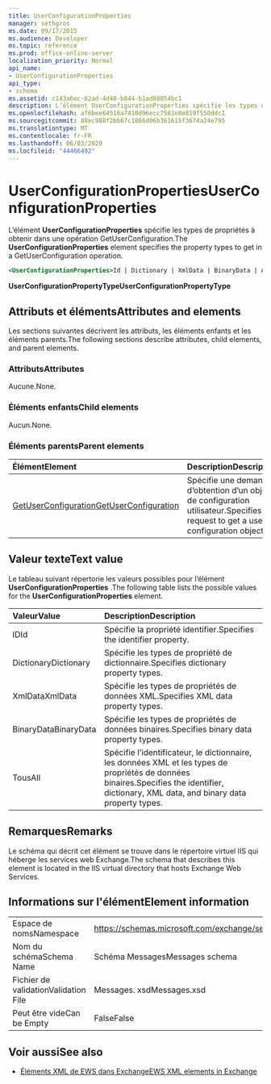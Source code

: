 ```yaml
---
title: UserConfigurationProperties
manager: sethgros
ms.date: 09/17/2015
ms.audience: Developer
ms.topic: reference
ms.prod: office-online-server
localization_priority: Normal
api_name:
- UserConfigurationProperties
api_type:
- schema
ms.assetid: c143a6ec-62ad-4d48-b844-b1ad88054bc1
description: L’élément UserConfigurationProperties spécifie les types de propriétés à obtenir dans une opération GetUserConfiguration.
ms.openlocfilehash: af6bee64516a7410d96ecc7581e8e819f550ddc1
ms.sourcegitcommit: 88ec988f2bb67c1866d06b361615f3674a24e795
ms.translationtype: MT
ms.contentlocale: fr-FR
ms.lasthandoff: 06/03/2020
ms.locfileid: "44466492"
---
```

# <a name="userconfigurationproperties"></a><span data-ttu-id="85268-103">UserConfigurationProperties</span><span class="sxs-lookup"><span data-stu-id="85268-103">UserConfigurationProperties</span></span>

<span data-ttu-id="85268-104">L’élément **UserConfigurationProperties** spécifie les types de propriétés à obtenir dans une opération GetUserConfiguration.</span><span class="sxs-lookup"><span data-stu-id="85268-104">The **UserConfigurationProperties** element specifies the property types to get in a GetUserConfiguration operation.</span></span> 
  
```xml
<UserConfigurationProperties>Id | Dictionary | XmlData | BinaryData | All</UserConfigurationProperties>
```

 <span data-ttu-id="85268-105">**UserConfigurationPropertyType**</span><span class="sxs-lookup"><span data-stu-id="85268-105">**UserConfigurationPropertyType**</span></span>
## <a name="attributes-and-elements"></a><span data-ttu-id="85268-106">Attributs et éléments</span><span class="sxs-lookup"><span data-stu-id="85268-106">Attributes and elements</span></span>

<span data-ttu-id="85268-107">Les sections suivantes décrivent les attributs, les éléments enfants et les éléments parents.</span><span class="sxs-lookup"><span data-stu-id="85268-107">The following sections describe attributes, child elements, and parent elements.</span></span>
  
### <a name="attributes"></a><span data-ttu-id="85268-108">Attributs</span><span class="sxs-lookup"><span data-stu-id="85268-108">Attributes</span></span>

<span data-ttu-id="85268-109">Aucune.</span><span class="sxs-lookup"><span data-stu-id="85268-109">None.</span></span>
  
### <a name="child-elements"></a><span data-ttu-id="85268-110">Éléments enfants</span><span class="sxs-lookup"><span data-stu-id="85268-110">Child elements</span></span>

<span data-ttu-id="85268-111">Aucun.</span><span class="sxs-lookup"><span data-stu-id="85268-111">None.</span></span>
  
### <a name="parent-elements"></a><span data-ttu-id="85268-112">Éléments parents</span><span class="sxs-lookup"><span data-stu-id="85268-112">Parent elements</span></span>

|<span data-ttu-id="85268-113">**Élément**</span><span class="sxs-lookup"><span data-stu-id="85268-113">**Element**</span></span>|<span data-ttu-id="85268-114">**Description**</span><span class="sxs-lookup"><span data-stu-id="85268-114">**Description**</span></span>|
|:-----|:-----|
|[<span data-ttu-id="85268-115">GetUserConfiguration</span><span class="sxs-lookup"><span data-stu-id="85268-115">GetUserConfiguration</span></span>](getuserconfiguration.md) <br/> |<span data-ttu-id="85268-116">Spécifie une demande d’obtention d’un objet de configuration utilisateur.</span><span class="sxs-lookup"><span data-stu-id="85268-116">Specifies a request to get a user configuration object.</span></span>  <br/> |
   
## <a name="text-value"></a><span data-ttu-id="85268-117">Valeur texte</span><span class="sxs-lookup"><span data-stu-id="85268-117">Text value</span></span>

<span data-ttu-id="85268-118">Le tableau suivant répertorie les valeurs possibles pour l’élément **UserConfigurationProperties** .</span><span class="sxs-lookup"><span data-stu-id="85268-118">The following table lists the possible values for the **UserConfigurationProperties** element.</span></span> 
  
|<span data-ttu-id="85268-119">**Valeur**</span><span class="sxs-lookup"><span data-stu-id="85268-119">**Value**</span></span>|<span data-ttu-id="85268-120">**Description**</span><span class="sxs-lookup"><span data-stu-id="85268-120">**Description**</span></span>|
|:-----|:-----|
|<span data-ttu-id="85268-121">ID</span><span class="sxs-lookup"><span data-stu-id="85268-121">Id</span></span>  <br/> |<span data-ttu-id="85268-122">Spécifie la propriété identifier.</span><span class="sxs-lookup"><span data-stu-id="85268-122">Specifies the identifier property.</span></span>  <br/> |
|<span data-ttu-id="85268-123">Dictionary</span><span class="sxs-lookup"><span data-stu-id="85268-123">Dictionary</span></span>  <br/> |<span data-ttu-id="85268-124">Spécifie les types de propriété de dictionnaire.</span><span class="sxs-lookup"><span data-stu-id="85268-124">Specifies dictionary property types.</span></span>  <br/> |
|<span data-ttu-id="85268-125">XmlData</span><span class="sxs-lookup"><span data-stu-id="85268-125">XmlData</span></span>  <br/> |<span data-ttu-id="85268-126">Spécifie les types de propriétés de données XML.</span><span class="sxs-lookup"><span data-stu-id="85268-126">Specifies XML data property types.</span></span>  <br/> |
|<span data-ttu-id="85268-127">BinaryData</span><span class="sxs-lookup"><span data-stu-id="85268-127">BinaryData</span></span>  <br/> |<span data-ttu-id="85268-128">Spécifie les types de propriétés de données binaires.</span><span class="sxs-lookup"><span data-stu-id="85268-128">Specifies binary data property types.</span></span>  <br/> |
|<span data-ttu-id="85268-129">Tous</span><span class="sxs-lookup"><span data-stu-id="85268-129">All</span></span>  <br/> |<span data-ttu-id="85268-130">Spécifie l’identificateur, le dictionnaire, les données XML et les types de propriétés de données binaires.</span><span class="sxs-lookup"><span data-stu-id="85268-130">Specifies the identifier, dictionary, XML data, and binary data property types.</span></span>  <br/> |
   
## <a name="remarks"></a><span data-ttu-id="85268-131">Remarques</span><span class="sxs-lookup"><span data-stu-id="85268-131">Remarks</span></span>

<span data-ttu-id="85268-132">Le schéma qui décrit cet élément se trouve dans le répertoire virtuel IIS qui héberge les services web Exchange.</span><span class="sxs-lookup"><span data-stu-id="85268-132">The schema that describes this element is located in the IIS virtual directory that hosts Exchange Web Services.</span></span>
  
## <a name="element-information"></a><span data-ttu-id="85268-133">Informations sur l'élément</span><span class="sxs-lookup"><span data-stu-id="85268-133">Element information</span></span>

|||
|:-----|:-----|
|<span data-ttu-id="85268-134">Espace de noms</span><span class="sxs-lookup"><span data-stu-id="85268-134">Namespace</span></span>  <br/> |https://schemas.microsoft.com/exchange/services/2006/messages  <br/> |
|<span data-ttu-id="85268-135">Nom du schéma</span><span class="sxs-lookup"><span data-stu-id="85268-135">Schema Name</span></span>  <br/> |<span data-ttu-id="85268-136">Schéma Messages</span><span class="sxs-lookup"><span data-stu-id="85268-136">Messages schema</span></span>  <br/> |
|<span data-ttu-id="85268-137">Fichier de validation</span><span class="sxs-lookup"><span data-stu-id="85268-137">Validation File</span></span>  <br/> |<span data-ttu-id="85268-138">Messages. xsd</span><span class="sxs-lookup"><span data-stu-id="85268-138">Messages.xsd</span></span>  <br/> |
|<span data-ttu-id="85268-139">Peut être vide</span><span class="sxs-lookup"><span data-stu-id="85268-139">Can be Empty</span></span>  <br/> |<span data-ttu-id="85268-140">False</span><span class="sxs-lookup"><span data-stu-id="85268-140">False</span></span>  <br/> |
   
## <a name="see-also"></a><span data-ttu-id="85268-141">Voir aussi</span><span class="sxs-lookup"><span data-stu-id="85268-141">See also</span></span>



- [<span data-ttu-id="85268-142">Éléments XML de EWS dans Exchange</span><span class="sxs-lookup"><span data-stu-id="85268-142">EWS XML elements in Exchange</span></span>](ews-xml-elements-in-exchange.md)

